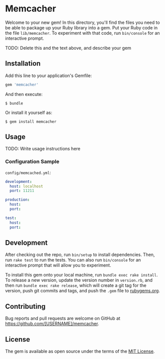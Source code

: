 # Memcacher

Welcome to your new gem! In this directory, you'll find the files you need to be able to package up your Ruby library into a gem. Put your Ruby code in the file `lib/memcacher`. To experiment with that code, run `bin/console` for an interactive prompt.

TODO: Delete this and the text above, and describe your gem

## Installation

Add this line to your application's Gemfile:

```ruby
gem 'memcacher'
```

And then execute:

    $ bundle

Or install it yourself as:

    $ gem install memcacher

## Usage

TODO: Write usage instructions here

### Configuration Sample

`config/memcached.yml`:

```yml
development:
  host: localhost
  port: 11211

production:
  host:
  port:

test:
  host:
  port:
```

## Development

After checking out the repo, run `bin/setup` to install dependencies. Then, run `rake test` to run the tests. You can also run `bin/console` for an interactive prompt that will allow you to experiment.

To install this gem onto your local machine, run `bundle exec rake install`. To release a new version, update the version number in `version.rb`, and then run `bundle exec rake release`, which will create a git tag for the version, push git commits and tags, and push the `.gem` file to [rubygems.org](https://rubygems.org).

## Contributing

Bug reports and pull requests are welcome on GitHub at https://github.com/[USERNAME]/memcacher.


## License

The gem is available as open source under the terms of the [MIT License](http://opensource.org/licenses/MIT).
